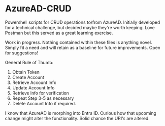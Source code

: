 # AzureAD-CRUD
Powershell scripts for CRUD operations to/from AzureAD. Initially developed for a technical challenge, but decided maybe they're worth keeping. Love Postman but this served as a great learning exercise.

Work in progress. Nothing contained within these files is anything novel. Simply fit a need and will retain as a baseline for future improvements. Open for suggestions!

General Rule of Thumb:

1. Obtain Token
2. Create Account
3. Retrieve Account Info
4. Update Account Info
5. Retrieve Info for verification
6. Repeat Step 3-5 as necessary
7. Delete Account Info if required.

I know that AzureAD is morphing into Entra ID. Curious how that upcoming change might alter the functionality. Solid chance the URI's are altered.
